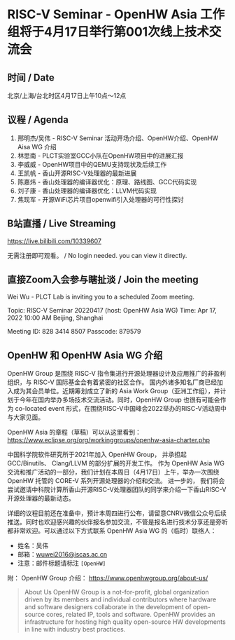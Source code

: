 # RISC-V Seminar - OpenHW Asia 工作组将于4月17日举行第001次线上技术交流会

## 时间 / Date

北京/上海/台北时区4月17日上午10点～12点

## 议程 / Agenda

1. 邢明杰/吴伟 - RISC-V Seminar 活动开场介绍、OpenHW介绍、OpenHW Aisa WG 介绍
2. 林思南 - PLCT实验室GCC小队在OpenHW项目中的进展汇报
3. 李威威 - OpenHW项目中的QEMU支持现状及后续工作
4. 王凯帆 - 香山开源RISC-V处理器的最新进展
5. 陈嘉炜 - 香山处理器的编译器优化：原理、路线图、GCC代码实现
6. 刘子康 - 香山处理器的编译器优化：LLVM代码实现
7. 焦现军 - 开源WiFi芯片项目openwifi引入处理器的可行性探讨

## B站直播 / Live Streaming

https://live.bilibili.com/10339607

无需注册即可观看。 / No login needed. you can view it directly.

## 直接Zoom入会参与瞎扯淡 / Join the meeting

Wei Wu - PLCT Lab is inviting you to a scheduled Zoom meeting.

Topic: RISC-V Seminar 20220417 (host: OpenHW Asia WG)
Time: Apr 17, 2022 10:00 AM Beijing, Shanghai

Meeting ID: 828 3414 8507
Passcode: 879579

## OpenHW 和 OpenHW Asia WG 介绍

OpenHW Group 是围绕 RISC-V 指令集进行开源处理器设计及应用推广的非盈利组织，与 RISC-V 国际基金会有着紧密的社区合作。 国内外诸多知名厂商已经加入成为其会员单位。近期筹划成立了新的 Asia Work Group（亚洲工作组），并计划于今年在国内举办多场技术交流活动。同时，OpenHW Group 也很有可能会作为 co-located event 形式，在围绕RISC-V中国峰会2022举办的RISC-V活动周中与大家见面。

OpenHW Asia 的章程（草稿）可以从这里看到：
https://www.eclipse.org/org/workinggroups/openhw-asia-charter.php

中国科学院软件研究所于2021年加入 OpenHW Group， 并承担起 GCC/Binutils、 Clang/LLVM 的部分扩展的开发工作。 作为 OpenHW Asia WG 交流和推广活动的一部分，我们计划在本周日（4月17日）上午，举办一次围绕 OpenHW 托管的 CORE-V 系列开源处理器的介绍和交流。 进一步的， 我们将会尝试邀请中科院计算所香山开源RISC-V处理器团队的同学来介绍一下香山RISC-V开源处理器的最新动态。

详细的议程目前还在准备中，预计本周四进行公布，请留意CNRV微信公众号后续推送。同时也欢迎感兴趣的伙伴报名参加交流，不管是报名进行技术分享还是旁听都非常欢迎。可以通过以下方式联系 OpenHW Asia WG 的（临时）联络人：

- 姓名：吴伟
- 邮箱：wuwei2016@iscas.ac.cn
- 注意：邮件标题请标注 `[OpenHW]`

附： OpenHW Group 介绍：
https://www.openhwgroup.org/about-us/

> About Us
OpenHW Group is a not-for-profit, global organization driven by its members and individual contributors where hardware and software designers collaborate in the development of open-source cores, related IP, tools and software. OpenHW provides an infrastructure for hosting high quality open-source HW developments in line with industry best practices.
